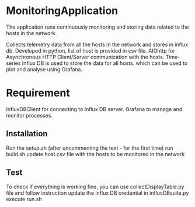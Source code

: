 # MonitoringApplication
The application runs continuously monitoring and storing data related to the hosts in the network.

Collects telemetry data from all the hosts in the network and stores in influx db.
Developed in python, list of host is provided in csv file.
AIOhttp for Asynchronous HTTP Client/Server communication with the hosts.
Time-series Influx DB is used to store the data for all hosts. which can be used to plot and analyse using Grafana.
# Requirement
InfluxDBClient for connecting to Influx DB server.
Grafana to manage and monitor processes.
## Installation
Run the setup.sh (after uncommenting the text - for the first time)
run build.sh
update host.csv file with the hosts to be monitored in the network
## Test
To check if everything is working fine, you can use collectDisplayTable.py file and follow instruction
update the influx DB credential in influcDBsuite.py
execute run.sh



